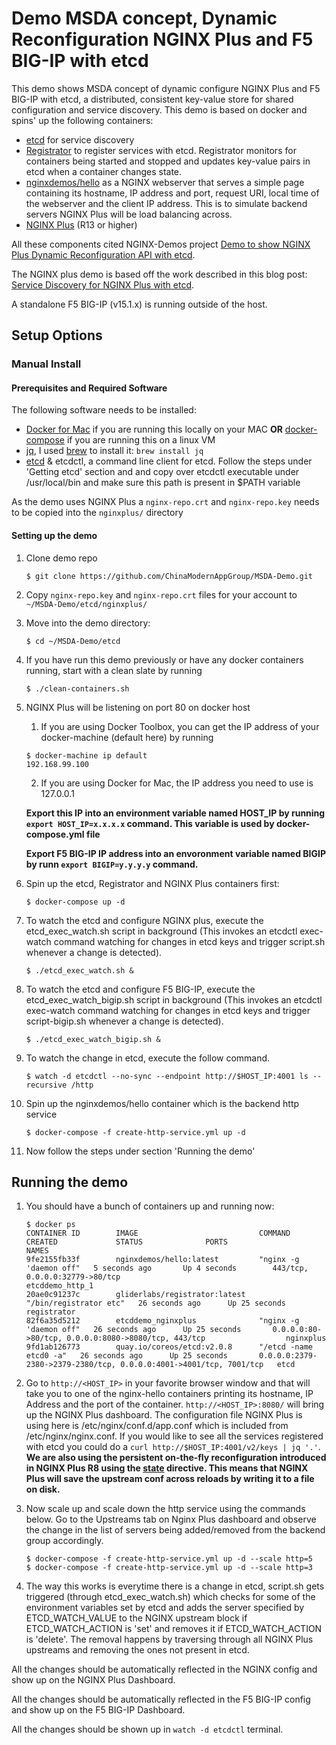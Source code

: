 # Demo MSDA concept, Dynamic Reconfiguration NGINX Plus and F5 BIG-IP with etcd

This demo shows MSDA concept of dynamic configure NGINX Plus and F5 BIG-IP with etcd, a distributed, consistent key-value store for shared configuration and service discovery. This demo is based on docker and spins'
up the following containers:

*   [etcd](https://github.com/coreos/etcd) for service discovery
*   [Registrator](https://github.com/gliderlabs/registrator) to register services with etcd. Registrator monitors for containers being started and stopped and updates key-value pairs in etcd when a container changes state.
*   [nginxdemos/hello](https://hub.docker.com/r/nginxdemos/hello/) as a NGINX webserver that serves a simple page containing its hostname, IP address and port, request URI, local time of the webserver and the client IP address. This is to simulate backend servers NGINX Plus will be load balancing across.
*   [NGINX Plus](http://www.nginx.com/products) (R13 or higher)

All these components cited NGINX-Demos project [Demo to show NGINX Plus Dynamic Reconfiguration API with etcd](https://github.com/nginxinc/NGINX-Demos/tree/master/etcd-demo).

The NGINX plus demo is based off the work described in this blog post: [Service Discovery for NGINX Plus with etcd](https://www.nginx.com/blog/service-discovery-nginx-plus-etcd/). 


A standalone F5 BIG-IP (v15.1.x) is running outside of the host.

## Setup Options

### Manual Install

#### Prerequisites and Required Software

The following software needs to be installed:

*   [Docker for Mac](https://www.docker.com/products/docker#/mac) if you are running this locally on your MAC **OR** [docker-compose](https://docs.docker.com/compose/install) if you are running this on a linux VM
*   [jq](https://stedolan.github.io/jq/), I used [brew](http://brew.sh) to install it: `brew install jq`
*   [etcd](https://github.com/coreos/etcd) & etcdctl, a command line client for etcd. Follow the steps under 'Getting etcd' section and and copy over etcdctl executable under /usr/local/bin and make sure this path is present in $PATH variable

As the demo uses NGINX Plus a `nginx-repo.crt` and `nginx-repo.key` needs to be copied into the `nginxplus/` directory

#### Setting up the demo

1.  Clone demo repo

    `$ git clone https://github.com/ChinaModernAppGroup/MSDA-Demo.git`

2.  Copy `nginx-repo.key` and `nginx-repo.crt` files for your account to `~/MSDA-Demo/etcd/nginxplus/`

3.  Move into the demo directory:

    `$ cd ~/MSDA-Demo/etcd`

4.  If you have run this demo previously or have any docker containers running, start with a clean slate by running

    `$ ./clean-containers.sh`

5.  NGINX Plus will be listening on port 80 on docker host

    1.  If you are using Docker Toolbox, you can get the IP address of your docker-machine (default here) by running

    ```
    $ docker-machine ip default
    192.168.99.100
    ```

    2.  If you are using Docker for Mac, the IP address you need to use is 127.0.0.1

    **Export this IP into an environment variable named HOST_IP by running `export HOST_IP=x.x.x.x` command. This variable is used by docker-compose.yml file**
    
    **Export F5 BIG-IP IP address into an envoronment variable named BIGIP by runn `export BIGIP=y.y.y.y` command.**

6.  Spin up the etcd, Registrator and NGINX Plus containers first:

    `$ docker-compose up -d`

7.  To watch the etcd and configure NGINX plus, execute the etcd_exec_watch.sh script in background (This invokes an etcdctl exec-watch command watching for changes in etcd keys and trigger script.sh whenever a change is detected).

    `$ ./etcd_exec_watch.sh &`

8. To watch the etcd and configure F5 BIG-IP, execute the etcd_exec_watch_bigip.sh script in background (This invokes an etcdctl exec-watch command watching for changes in etcd keys and trigger script-bigip.sh whenever a change is detected).

    `$ ./etcd_exec_watch_bigip.sh &`

9. To watch the change in etcd, execute the follow command.

    `$ watch -d etcdctl --no-sync --endpoint http://$HOST_IP:4001 ls --recursive /http`

10. Spin up the nginxdemos/hello container which is the backend http service

    `$ docker-compose -f create-http-service.yml up -d`

11.  Now follow the steps under section 'Running the demo'

## Running the demo

1.  You should have a bunch of containers up and running now:

    ```
    $ docker ps
    CONTAINER ID        IMAGE                           COMMAND                  CREATED             STATUS              PORTS                                                                NAMES
    9fe2155fb33f        nginxdemos/hello:latest         "nginx -g 'daemon off"   5 seconds ago       Up 4 seconds        443/tcp, 0.0.0.0:32779->80/tcp                                       etcddemo_http_1
    20ae0c91237c        gliderlabs/registrator:latest   "/bin/registrator etc"   26 seconds ago      Up 25 seconds                                                                            registrator
    82f6a35d5212        etcddemo_nginxplus              "nginx -g 'daemon off"   26 seconds ago      Up 25 seconds       0.0.0.0:80->80/tcp, 0.0.0.0:8080->8080/tcp, 443/tcp                  nginxplus
    9fd1ab126773        quay.io/coreos/etcd:v2.0.8      "/etcd -name etcd0 -a"   26 seconds ago      Up 25 seconds       0.0.0.0:2379-2380->2379-2380/tcp, 0.0.0.0:4001->4001/tcp, 7001/tcp   etcd
    ```

2.  Go to `http://<HOST_IP>` in your favorite browser window and that will take you to one of the nginx-hello containers printing its hostname, IP Address and the port of the container. `http://<HOST_IP>:8080/` will bring up the NGINX Plus dashboard. The configuration file NGINX Plus is using here is /etc/nginx/conf.d/app.conf which is included from /etc/nginx/nginx.conf. If you would like to see all the services registered with etcd you could do a `curl http://$HOST_IP:4001/v2/keys | jq '.'`. **We are also using the persistent on-the-fly reconfiguration introduced in NGINX Plus R8 using the [state](http://nginx.org/en/docs/http/ngx_http_upstream_module.html#state) directive. This means that NGINX Plus will save the upstream conf across reloads by writing it to a file on disk.**

3.  Now scale up and scale down the http service using the commands below. Go to the Upstreams tab on Nginx Plus dashboard and observe the change in the list of servers being added/removed from the backend group accordingly.

     ```
     $ docker-compose -f create-http-service.yml up -d --scale http=5
     $ docker-compose -f create-http-service.yml up -d --scale http=3
     ```

4.  The way this works is everytime there is a change in etcd, script.sh gets triggered (through etcd_exec_watch.sh) which checks for some of the environment variables set by etcd and adds the server specified by ETCD_WATCH_VALUE to the NGINX upstream block if ETCD_WATCH_ACTION is 'set' and removes it if ETCD_WATCH_ACTION is 'delete'. The removal happens by traversing through all NGINX Plus upstreams and removing the ones not present in etcd.

All the changes should be automatically reflected in the NGINX config and show up on the NGINX Plus Dashboard.

All the changes should be automatically reflected in the F5 BIG-IP config and show up on the F5 BIG-IP Dashboard.

All the changes should be shown up in `watch -d etcdctl` terminal. 
